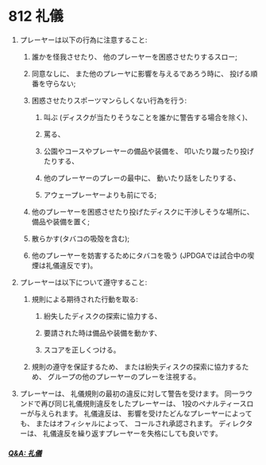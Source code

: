 # 812 礼儀

1. プレーヤーは以下の行為に注意すること:

    1. 誰かを怪我させたり、
    他のプレーヤーを困惑させたりするスロー;

    1. 同意なしに、
    また他のプレーヤに影響を与えるであろう時に、
    投げる順番を守らない;

    1. 困惑させたりスポーツマンらしくない行為を行う:

        1. 叫ぶ
        (ディスクが当たりそうなことを誰かに警告する場合を除く)、

        1. 罵る、

        1. 公園やコースやプレーヤーの備品や装備を、
        叩いたり蹴ったり投げたりする、

        1. 他のプレーヤーのプレーの最中に、
        動いたり話をしたりする、

        1. アウェープレーヤーよりも前にでる;

    1. 他のプレーヤーを困惑させたり投げたディスクに干渉しそうな場所に、
    備品や装備を置く;

    1. 散らかす(タバコの吸殻を含む);

    1. 他のプレーヤーを妨害するためにタバコを吸う
    (JPDGAでは試合中の喫煙は礼儀違反です)。

1. プレーヤーは以下について遵守すること:

    1. 規則による期待された行動を取る:

        1. 紛失したディスクの探索に協力する、

        1. 要請された時は備品や装備を動かす、

        1. スコアを正しくつける。

    1. 規則の遵守を保証するため、
    または紛失ディスクの探索に協力するため、
    グループの他のプレーヤーのプレーを注視する。

1. プレーヤーは、
礼儀規則の最初の違反に対して警告を受けます。
同一ラウンドで再び同じ礼儀規則違反をしたプレーヤーは、
1投のペナルティースローが与えられます。
礼儀違反は、
影響を受けたどんなプレーヤーによっても、
またはオフィシャルによって、
コールされ承認されます。
ディレクターは、
礼儀違反を繰り返すプレーヤーを失格にしても良いです。

##### [Q&A: 礼儀](qa-cou)
